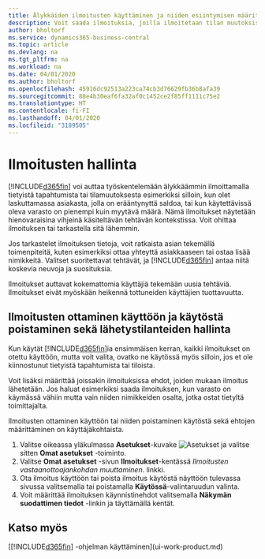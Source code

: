 ```yaml
---
title: Älykkäiden ilmoitusten käyttäminen ja niiden esiintymisen määrittäminen | Microsoft Docs
description: Voit saada ilmoituksia, joilla ilmoitetaan tilan muutoksista tai tapahtumista, kuten erääntyneestä saldosta tai pienestä varastosta.
author: bholtorf
ms.service: dynamics365-business-central
ms.topic: article
ms.devlang: na
ms.tgt_pltfrm: na
ms.workload: na
ms.date: 04/01/2020
ms.author: bholtorf
ms.openlocfilehash: 45916dc92513a223ca74cb3d76629fb36b8afa39
ms.sourcegitcommit: 88e4b30eaf6fa32af0c1452ce2f85ff1111c75e2
ms.translationtype: HT
ms.contentlocale: fi-FI
ms.lasthandoff: 04/01/2020
ms.locfileid: "3189505"
---
```

# <a name="manage-notifications"></a>Ilmoitusten hallinta

[!INCLUDE[d365fin](includes/d365fin_md.md)] voi auttaa työskentelemään älykkäämmin ilmoittamalla tietyistä tapahtumista tai tilamuutoksesta esimerkiksi silloin, kun olet laskuttamassa asiakasta, jolla on erääntynyttä saldoa, tai kun käytettävissä oleva varasto on pienempi kuin myytävä määrä. Nämä ilmoitukset näytetään hienovaraisina vihjeinä käsiteltävän tehtävän kontekstissa. Voit ohittaa ilmoituksen tai tarkastella sitä lähemmin.  

Jos tarkastelet ilmoituksen tietoja, voit ratkaista asian tekemällä toimenpiteitä, kuten esimerkiksi ottaa yhteyttä asiakkaaseen tai ostaa lisää nimikkeitä. Valitset suoritettavat tehtävät, ja [!INCLUDE[d365fin](includes/d365fin_md.md)] antaa niitä koskevia neuvoja ja suosituksia.  

Ilmoitukset auttavat kokemattomia käyttäjiä tekemään uusia tehtäviä. Ilmoitukset eivät myöskään heikennä tottuneiden käyttäjien tuottavuutta.  

## <a name="to-turn-notifications-on-or-off-and-control-when-they-are-sent"></a>Ilmoitusten ottaminen käyttöön ja käytöstä poistaminen sekä lähetystilanteiden hallinta

Kun käytät [!INCLUDE[d365fin](includes/d365fin_md.md)]ia ensimmäisen kerran, kaikki ilmoitukset on otettu käyttöön, mutta voit valita, ovatko ne käytössä myös silloin, jos et ole kiinnostunut tietyistä tapahtumista tai tiloista.  

Voit lisäksi määrittää joissakin ilmoituksissa ehdot, joiden mukaan ilmoitus lähetetään. Jos haluat esimerkiksi saada ilmoituksen, kun varasto on käymässä vähiin mutta vain niiden nimikkeiden osalta, jotka ostat tietyltä toimittajalta.  

Ilmoitusten ottaminen käyttöön tai niiden poistaminen käytöstä sekä ehtojen määrittäminen on käyttäjäkohtaista.  

1. Valitse oikeassa yläkulmassa **Asetukset**-kuvake ![Asetukset](media/ui-experience/settings_icon_small.png "Roolikeskuksen Asetukset-kuvake") ja valitse sitten **Omat asetukset** -toiminto.  
2. Valitse **Omat asetukset** -sivun **Ilmoitukset**-kentässä *Ilmoitusten vastaanottoajankohdan muuttaminen*. linkki.  
3. Ota ilmoitus käyttöön tai poista ilmoitus käytöstä näyttöön tulevassa sivussa valitsemalla tai poistamalla **Käytössä**-valintaruudun valinta.  
4. Voit määrittää ilmoituksen käynnistinehdot valitsemalla **Näkymän suodattimen tiedot** -linkin ja täyttämällä kentät.  

## <a name="see-also"></a>Katso myös

[[!INCLUDE[d365fin](includes/d365fin_md.md)] -ohjelman käyttäminen](ui-work-product.md)
